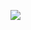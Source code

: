 ![](/storage/emulated/0/Android/data/cn.sunshinesudio.libv/files/Pictures/MiaD2023-01-0115-44-43.jpg)    

